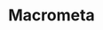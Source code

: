 ---
blog: https://macrometa.com/blog/
codehost: https://github.com/Macrometacorp
facebook: https://facebook.com/MacrometaCorp
linkedin: https://linkedin.com/company/macrometa-corporation
logohandle: macrometa
sort: macrometa
title: Macrometa
twitter: https://x.com/macrometa
website: https://www.macrometa.com/
---